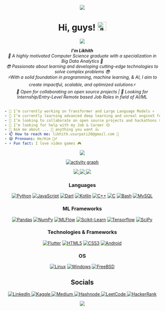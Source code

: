 <p align="center">
  <img src="https://capsule-render.vercel.app/api?type=waving&height=180&color=gradient&text=Likhith%20Usurupati&textBg=false&reversal=true&desc=Welcome%20to%20my%20Github%20Profile&descAlignY=65&animation=twinkling&fontAlignY=40&descAlign=50"/>
</p>
<h1 align="center">Hi, guys! <img src="https://github.com/wervlad/wervlad/assets/24524555/766d336d-b87d-44ba-807c-c51de2bc6b4d" width="28px" alt="👋"></h1>
<p align="center">
    <img src="https://komarev.com/ghpvc/?username=likhith-ts&color=red&style=plastic)" />
</p>
<p align="center">
    <i>
        <b>I'm Likhith</b><br>
        💪 A highly motivated Computer Science graduate with a specialization in Big Data Analytics 💪<br>
        😎 Passionate about learning and developing cutting-edge technologies to solve complex problems 😎<br>
        ⚡With a solid foundation in programming, machine learning, & AI, I aim to create impactful, scalable, and optimized solutions⚡<br>
        🤗 Open for collaborating on open source projects | 💫 Looking for Internship/Entry-Level Remote based Job Roles in field of AI/ML<br>
    </i><br>
</p>

```yaml
- 🔭 I’m currently working on Transformer and Large Language Models 💀
- 🌱 I’m currently learning advanced deep learning and unreal engine5 for game design ☠️
- 👯 I’m looking to collaborate on open source projects and hackathons 😎
- 🤔 I’m looking for help with my Job & Career 😒
- 💬 Ask me about ... 🤔 anything you want 👍
- 📫 How to reach me: likhith.usurpati28@gmail.com 📩
- 😄 Pronouns: He/Him 🧔‍♂️
- ⚡ Fun fact: I love video games 🎮
```
<div align="center">
<p align="center">
  <img alig src="https://github-profile-trophy.vercel.app/?username=likhith-ts&theme=onedark&column=-1" />
</p>

[![activity graph](https://github-readme-activity-graph.vercel.app/graph?username=likhith-ts&theme=github-dark-dimmed&custom_title=Likhith's%20Activity%20Graph&hide_border=true)](https://github.com/ashutosh00710/github-readme-activity-graph)
<p align="center">
  <a href="https://github.com/likhith-ts">
    <img src="https://github-readme-stats.vercel.app/api/top-langs/?username=likhith-ts&langs_count=10&exclude_repo=&hide=jupyter%20notebook,vim%20script,cmake,makefile,batchfile,emacs%20lisp&card_width=800&hide_border=true&theme=transparent" />
  </a>
  <a href="https://github.com/likhith-ts">
    <img src="http://github-profile-summary-cards.vercel.app/api/cards/profile-details?username=likhith-ts&theme=transparent" />
  </a>
  <a href="https://github.com/likhith-ts">
    <img src="http://github-profile-summary-cards.vercel.app/api/cards/stats?username=likhith-ts&theme=transparent" />
  </a>
</p>
    
### Languages
[![Python](https://img.shields.io/badge/python-black?style=for-the-badge&logo=python)](https://github.com/likhith-ts)
[![JavaScript](https://img.shields.io/badge/javascript-black?style=for-the-badge&logo=javascript)](https://github.com/likhith-ts)
[![Dart](https://img.shields.io/badge/dart-black?style=for-the-badge&logo=dart)](https://github.com/likhith-ts)
[![Kotlin](https://img.shields.io/badge/kotlin-black?style=for-the-badge&logo=kotlin)](https://github.com/likhith-ts)
[![C++](https://img.shields.io/badge/c++-black?style=for-the-badge&logo=cplusplus)](https://github.com/likhith-ts)
[![C](https://img.shields.io/badge/c-black?style=for-the-badge&logo=c)](https://github.com/likhith-ts)
[![Bash](https://img.shields.io/badge/bash-black?style=for-the-badge&logo=gnu-bash&logoColor=white)](https://github.com/likhith-ts)
[![MySQL](https://img.shields.io/badge/sql-black?style=for-the-badge&logo=mysql)](https://github.com/likhith-ts)

### ML Frameworks
[![Pandas](https://img.shields.io/badge/-pandas-black?style=for-the-badge&logo=pandas)](https://github.com/likhith-ts)
[![NumPy](https://img.shields.io/badge/numpy-black?style=for-the-badge&logo=numpy)](https://github.com/likhith-ts)
[![MLFlow](https://img.shields.io/badge/mlflow-black?style=for-the-badge&logo=numpy&logoColor=blue)](https://github.com/likhith-ts)
[![Scikit-Learn](https://img.shields.io/badge/scikit--learn-black?style=for-the-badge&logo=scikit-learn)](https://github.com/likhith-ts)
[![Tensorflow](https://img.shields.io/badge/Tensorflow-black?style=for-the-badge&logo=Tensorflow)](https://github.com/likhith0ts)
[![SciPy](https://img.shields.io/badge/SciPy-black?style=for-the-badge&logo=scipy)](https://github.com/likhith-ts)


### Technologies & Frameworks
[![Flutter](https://img.shields.io/badge/Flutter-black?style=for-the-badge&logo=flutter)](https://github.com/likhith-ts)
[![HTML5](https://img.shields.io/badge/html5-black?style=for-the-badge&logo=html5)](https://hub.docker.com/u/likhith-ts)
[![CSS3](https://img.shields.io/badge/css3-black?style=for-the-badge&logo=css3)](https://hub.docker.com/u/likhith-ts)
[![Android](https://img.shields.io/badge/Android-black?style=for-the-badge&logo=android)](https://hub.docker.com/u/likhith-ts)

### OS
[![Linux](https://img.shields.io/badge/linux-black?style=for-the-badge&logo=Linux)](https://github.com/likhith-ts)
[![Windows](https://img.shields.io/badge/Windows-black?style=for-the-badge&logo=Windows)](https://github.com/likhith-ts)
[![FreeBSD](https://img.shields.io/badge/FreeBSD-black?style=for-the-badge&logo=FreeBSD)](https://github.com/likhith-ts)

</div>


<h2 align="center">Socials</h2>
<p align="center">
    <a href="https://www.linkedin.com/in/likhith-usurupati28/">
        <img src="https://img.shields.io/badge/LinkedIn-black?style=for-the-badge&logo=linkedin&logoColor=white" alt="LinkedIn">
    </a>
    <a href="https://www.kaggle.com/likhithusurupati">
        <img src="https://img.shields.io/badge/Kaggle-black?style=for-the-badge&logo=kaggle" alt="Kaggle">
    </a>
    <a href="https://likhithusurupati28.medium.com/">
        <img src="https://img.shields.io/badge/Medium-black?style=for-the-badge&logo=medium&logoColor=white" alt="Medium">
    </a>
   <a href="https://hashnode.com/@likhith">
        <img src="https://img.shields.io/badge/Hashnode-black?style=for-the-badge&logo=hashnode&logoColor=white" alt="Hashnode">
    </a>
    <a href="https://leetcode.com/likhith_usurupati/">
        <img src="https://img.shields.io/badge/LeetCode-black?style=for-the-badge&logo=LeetCode" alt="LeetCode">
    </a>
    <a href="https://www.hackerrank.com/likhith_u?hr_r=1">
        <img src="https://img.shields.io/badge/HackerRank-black?style=for-the-badge&logo=HackerRank" alt="HackerRank">
    </a>
</p>    

<p align="center">
  <img src="https://capsule-render.vercel.app/api?type=waving&color=gradient&height=80&section=footer"/>
</p>
